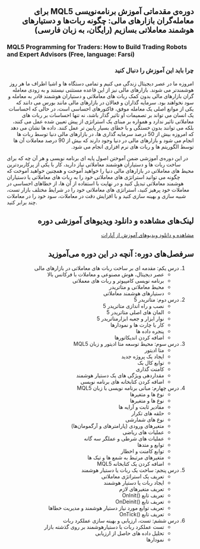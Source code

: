 <h2 dir="rtl">
دوره‌ی مقدماتی آموزش برنامه‌نویسی MQL5 برای معامله‌گران بازارهای مالی: چگونه ربات‌ها و دستیارهای هوشمند معاملاتی بسازیم (رایگان، به زبان فارسی)
</h2>
<h3>
MQL5 Programming for Traders: How to Build Trading Robots and Expert Advisors (Free, language: Farsi)
</h3>
<h3 dir="rtl">
چرا باید این آموزش را دنبال کنید
</h3>
<p dir="rtl">
    امروزه ما در عصر دیجیتال زندگی می کنیم و تمامی دستگاه ها و اشیا اطراف ما هر روز هوشمندتر می شوند. بازارهای مالی نیز از این قاعده مستثنی نیستند و به زودی معامله گران بازارهای مالی بدون کمک ربات های معاملاتی و دستیاران هوشمند قادر به معامله و سود نخواهند بود. سرمایه گذاران و فعالان در بازارهای مالی مانند بورس می دانند که یکی از موانع اصلی یک معامله موفق، فاکتورهای احساسی است، در حالی که احساسات یک انسان می تواند بر تصمیمات او تاثیر گذار باشد، نه تنها احساسات بر ربات های معاملاتی تاثیر ندارد و همواره بر مبنای یک استراتژی از پیش تعیین شده عمل می کنند، بلکه می توانند بدون خستگی و با خطای بسیار پایین تر عمل کنند. داده ها نشان می دهد که امروزه بیش از 50 درصد سرمایه گذاری ها، در بازارهای مالی دنیا توسط ربات ها انجام می شود و بازارهای مالی در دنیا وجود دارند که بیش از 90 درصد معاملات آن ها توسط الگوریتم ها و ربات های نرم افزاری انجام می شود.

در این دوره‌ی آموزشی ضمن آموختن اصول پایه ای برنامه نویسی و هر آن چه که برای ساخت ربات ها و دستیاران هوشمند معاملاتی نیاز دارید، کار با یکی از پرکاربردترین محیط های معاملاتی در بازارهای مالی دنیا را خواهید آموخت و همچنین خواهید آموخت که چگونه می توانید استراتژی های معاملاتی خود را به ربات های معاملاتی یا دستیاران هوشمند معاملاتی تبدیل کنید و در نهایت با استفاده از آن ها، از خطاهای احساسی در معاملات خود پرهیز کنید، استراتژی های معاملاتی خود را در شرایط مختلف بازار تست، شبیه سازی و بهینه سازی کنید و با افزایش دقت در معاملات، سود خود را در معاملات چند برابر کنید.

</p>
<h2 dir="rtl">
لینک‌های مشاهده و دانلود ویدیو‌های آموزشی دوره
</h2>
<a href="https://www.aparat.com/playlist/5350806" target="_blank"><p dir="rtl">مشاهده و دانلود ویدیوهای آموزش از آپارات</p></a>
<h2 dir="rtl">
سرفصل‌های دوره: آنچه در این دوره می‌آموزید
</h2>
<ol dir="rtl">
    <li>
     درس یکم: مقدمه ای بر ساخت ربات های معاملاتی در بازارهای مالی 
        <ul>
            <li>
            عصر دیجیتال، هوش مصنوعی و معاملات با فرکانس بالا
            </li>
            <li>
            برنامه نویسی کامپیوتر و ربات های معملاتی
            </li>
            <li>
            محیط معاملاتی و متاتریدر
            </li>
            <li>
            دستیارهای هوشمند معاملاتی
            </li>
        </ul>
    </li>
    <li>
    درس دوم: متاتریدر 5 
        <ul>
            <li>
            نصب و راه اندازی متاتریدر 5
            </li>
            <li>
            المان های اصلی متاتریدر 5
            </li>
            <li>
            نوار ابزار و جعبه ابزارمتاتریدر 5
            </li>
            <li>
            کار با چارت ها و نمودارها
            </li>
            <li>
            پنجره داده ها
            </li>
            <li>
            اضافه کردن اندیکاتورها
            </li>
        </ul>
    </li>
    <li>
    درس سوم: محیط توسعه متا ادیتور و زبان MQL5 
        <ul>
            <li>
            متا ادیتور
            </li>
            <li>
            ایجاد یک پروژه جدید
            </li>
            <li>
            توابع کال بک
            </li>
            <li>
            کامنت گذاری
            </li>
            <li>
            مقداردهی ویژگی های یک دستیار هوشمند
            </li>
            <li>
            اضافه کردن کتابخانه های برنامه نویسی
            </li>
        </ul>
    </li>
    <li>
    درس چهارم: مبانی برنامه نویسی با زبان MQL5  
        <ul>
            <li>
            نوع ها و متغیرها
            </li>
            <li>
            نوع ها و متغیرها
            </li>
            <li>
            مقادیر ثابت و آرایه ها
            </li>
            <li>
            حلقه های تکرار
            </li>
            <li>
            نوع های شمارشی
            </li>
            <li>
            متغیرهای ورودی (پارامترهای و آرگمومان‌ها)
            </li>
            <li>
            عملیات های ریاضی
            </li>
            <li>
            عملیات های شرطی و عملگر سه گانه
            </li>
            <li>
            توابع و متدها
            </li>
            <li>
            توابع کامنت و اخطار
            </li>
            <li>
            متغیرهای مرتبط به شمع ها و تیک ها
            </li>
            <li>
            اضافه کردن یک کتابخانه MQL5
            </li>
        </ul>
    </li>
    <li>
    درس پنجم: ساخت یک ربات یا دستیار هوشمند  
        <ul>
            <li>
            تعریف یک استراتژی معاملاتی
            </li>
            <li>
            ایجاد ربات یا دستیار هوشمند
            </li>
            <li>
            تعریف متغیرهای لازم
            </li>
            <li>
            تعریف تابع ()OnInit
            </li>
            <li>
            تعریف تابع ()OnDeinit
            </li>
            <li>
            تعریف توابع مورد نیاز دستیار هوشمند و مدیریت خطاها
            </li>
            <li>
            تعریف تابع ()OnTick
            </li>
        </ul>
    </li>
    <li>
    درس ششم: تست، ارزیابی و بهینه سازی عملکرد ربات  
        <ul>
            <li>
            تست عملکرد ربات یا دستیارهوشمند بر روی گذشته بازار
            </li>
            <li>
            تحلیل داده های حاصل از ارزیابی
            </li>
            <li>
            نمودارها
            </li>
        </ul>
    </li>
</ol>